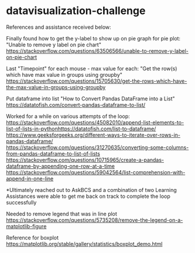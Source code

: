 # datavisualization-challenge
References and assistance received below:

Finally found how to get the y-label to show up on pie graph for pie plot:
"Unable to remove y label on pie chart"
https://stackoverflow.com/questions/63506566/unable-to-remove-y-label-on-pie-chart

Last "Timepoint" for each mouse - max value for each:
"Get the row(s) which have max value in groups using groupby"
https://stackoverflow.com/questions/15705630/get-the-rows-which-have-the-max-value-in-groups-using-groupby

Put dataframe into list
"How to Convert Pandas DataFrame into a List"
https://datatofish.com/convert-pandas-dataframe-to-list/

Worked for a while on various attempts of the loop:
https://stackoverflow.com/questions/45082010/append-list-elements-to-list-of-lists-in-pythonhttps://datatofish.com/list-to-dataframe/
https://www.geeksforgeeks.org/different-ways-to-iterate-over-rows-in-pandas-dataframe/
https://stackoverflow.com/questions/31270635/converting-some-columns-from-pandas-dataframe-to-list-of-lists
https://stackoverflow.com/questions/10715965/create-a-pandas-dataframe-by-appending-one-row-at-a-time
https://stackoverflow.com/questions/59042564/list-comprehension-with-append-in-one-line

*Ultimately reached out to AskBCS and a combination of two Learning Assistances were able to get me back on track to complete the loop successfully

Needed to remove legend that was in line plot
https://stackoverflow.com/questions/5735208/remove-the-legend-on-a-matplotlib-figure

Reference for boxplot
https://matplotlib.org/stable/gallery/statistics/boxplot_demo.html


